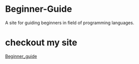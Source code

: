 # Beginner-Guide
A site for guiding beginners in field of programming languages.


# checkout my site
[Beginner_guide](https://techub.netlify.app/)
